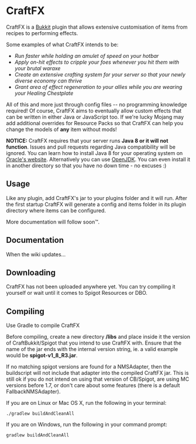 # CraftFX
CraftFX is a [Bukkit](https://bukkit.org/) plugin that allows extensive customisation of items from recipes to performing effects. 

Some examples of what CraftFX intends to be:
  - *Run faster while holding an amulet of speed on your hotbar*
  - *Apply on-hit effects to cripple your foes whenever you hit them with your brutal waraxe*
  - *Create an extensive crafting system for your server so that your newly diverse economy can thrive*
  - *Grant area of effect regeneration to your allies while you are wearing your Healing Chestplate*

All of this and more just through config files -- no programming knowledge required! Of course, CraftFX aims to eventually allow custom effects that can be written in either Java or JavaScript too. If we're lucky Mojang may add additional overrides for Resource Packs so that CraftFX can help you change the models of **any** item without mods!

**NOTICE:** CraftFX requires that your server runs **Java 8 or it will not function**. Issues and pull requests regarding Java compatibility will be ignored. You can learn how to install Java 8 for your operating system on [Oracle's website](https://docs.oracle.com/javase/8/docs/technotes/guides/install/install_overview.html). Alternatively you can use [OpenJDK](http://openjdk.java.net/install/). You can even install it in another directory so that you have no down time - no excuses :)

## Usage
Like any plugin, add CraftFX's jar to your plugins folder and it will run. After the first startup CraftFX will generate a config and items folder in its plugin directory where items can be configured.

More documentation will follow soon™.

## Documentation
When the wiki updates...

## Downloading
CraftFX has not been uploaded anywhere yet. You can try compiling it yourself or wait until it comes to Spigot Resources or DBO.

## Compiling
Use Gradle to compile CraftFX

Before compiling, create a new directory **/libs** and place inside it the version of CraftBukkit/Spigot that you intend to use CraftFX with. Ensure that the name of the jar ends with the internal version string, ie. a valid example would be **spigot-v1_8_R3.jar**.

If no matching spigot versions are found for a NMSAdapter, then the buildscript will not include that adapter into the compiled CraftFX jar. This is still ok if you do not intend on using that version of CB/Spigot, are using MC versions before 1.7, or don't care about some features (there is a default FallbackNMSAdapter).

If you are on Linux or Mac OS X, run the following in your terminal:

    ./gradlew buildAndCleanAll

If you are on Windows, run the following in your command prompt:

    gradlew buildAndCleanAll

